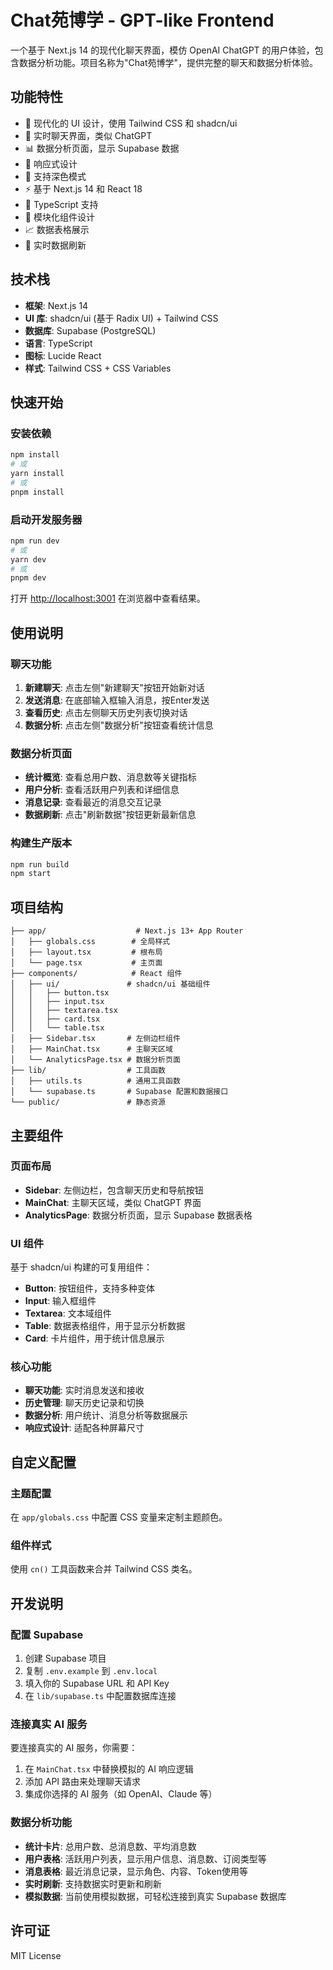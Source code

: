 # Chat苑博学 - GPT-like Frontend

一个基于 Next.js 14 的现代化聊天界面，模仿 OpenAI ChatGPT 的用户体验，包含数据分析功能。项目名称为"Chat苑博学"，提供完整的聊天和数据分析体验。

## 功能特性

- 🎨 现代化的 UI 设计，使用 Tailwind CSS 和 shadcn/ui
- 💬 实时聊天界面，类似 ChatGPT
- 📊 数据分析页面，显示 Supabase 数据
- 📱 响应式设计
- 🌙 支持深色模式
- ⚡ 基于 Next.js 14 和 React 18
- 🎯 TypeScript 支持
- 🧩 模块化组件设计
- 📈 数据表格展示
- 🔄 实时数据刷新

## 技术栈

- **框架**: Next.js 14
- **UI 库**: shadcn/ui (基于 Radix UI) + Tailwind CSS
- **数据库**: Supabase (PostgreSQL)
- **语言**: TypeScript
- **图标**: Lucide React
- **样式**: Tailwind CSS + CSS Variables

## 快速开始

### 安装依赖

```bash
npm install
# 或
yarn install
# 或
pnpm install
```

### 启动开发服务器

```bash
npm run dev
# 或
yarn dev
# 或
pnpm dev
```

打开 [http://localhost:3001](http://localhost:3001) 在浏览器中查看结果。

## 使用说明

### 聊天功能
1. **新建聊天**: 点击左侧"新建聊天"按钮开始新对话
2. **发送消息**: 在底部输入框输入消息，按Enter发送
3. **查看历史**: 点击左侧聊天历史列表切换对话
4. **数据分析**: 点击左侧"数据分析"按钮查看统计信息

### 数据分析页面
- **统计概览**: 查看总用户数、消息数等关键指标
- **用户分析**: 查看活跃用户列表和详细信息
- **消息记录**: 查看最近的消息交互记录
- **数据刷新**: 点击"刷新数据"按钮更新最新信息

### 构建生产版本

```bash
npm run build
npm start
```

## 项目结构

```
├── app/                    # Next.js 13+ App Router
│   ├── globals.css        # 全局样式
│   ├── layout.tsx         # 根布局
│   └── page.tsx           # 主页面
├── components/            # React 组件
│   ├── ui/               # shadcn/ui 基础组件
│   │   ├── button.tsx
│   │   ├── input.tsx
│   │   ├── textarea.tsx
│   │   ├── card.tsx
│   │   └── table.tsx
│   ├── Sidebar.tsx       # 左侧边栏组件
│   ├── MainChat.tsx      # 主聊天区域
│   └── AnalyticsPage.tsx # 数据分析页面
├── lib/                  # 工具函数
│   ├── utils.ts          # 通用工具函数
│   └── supabase.ts       # Supabase 配置和数据接口
└── public/               # 静态资源
```

## 主要组件

### 页面布局
- **Sidebar**: 左侧边栏，包含聊天历史和导航按钮
- **MainChat**: 主聊天区域，类似 ChatGPT 界面
- **AnalyticsPage**: 数据分析页面，显示 Supabase 数据表格

### UI 组件
基于 shadcn/ui 构建的可复用组件：
- **Button**: 按钮组件，支持多种变体
- **Input**: 输入框组件
- **Textarea**: 文本域组件
- **Table**: 数据表格组件，用于显示分析数据
- **Card**: 卡片组件，用于统计信息展示

### 核心功能
- **聊天功能**: 实时消息发送和接收
- **历史管理**: 聊天历史记录和切换
- **数据分析**: 用户统计、消息分析等数据展示
- **响应式设计**: 适配各种屏幕尺寸

## 自定义配置

### 主题配置
在 `app/globals.css` 中配置 CSS 变量来定制主题颜色。

### 组件样式
使用 `cn()` 工具函数来合并 Tailwind CSS 类名。

## 开发说明

### 配置 Supabase
1. 创建 Supabase 项目
2. 复制 `.env.example` 到 `.env.local`
3. 填入你的 Supabase URL 和 API Key
4. 在 `lib/supabase.ts` 中配置数据库连接

### 连接真实 AI 服务
要连接真实的 AI 服务，你需要：

1. 在 `MainChat.tsx` 中替换模拟的 AI 响应逻辑
2. 添加 API 路由来处理聊天请求
3. 集成你选择的 AI 服务（如 OpenAI、Claude 等）

### 数据分析功能
- **统计卡片**: 总用户数、总消息数、平均消息数
- **用户表格**: 活跃用户列表，显示用户信息、消息数、订阅类型等
- **消息表格**: 最近消息记录，显示角色、内容、Token使用等
- **实时刷新**: 支持数据实时更新和刷新
- **模拟数据**: 当前使用模拟数据，可轻松连接到真实 Supabase 数据库

## 许可证

MIT License
